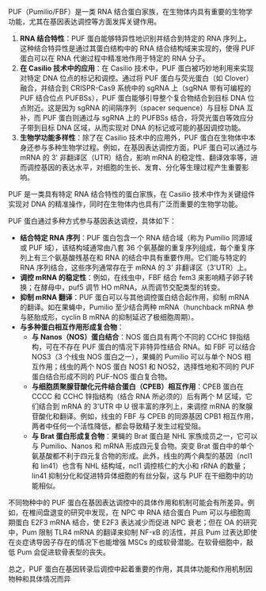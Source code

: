 PUF（Pumilio/FBF）是一类 RNA 结合蛋白家族，在生物体内具有重要的生物学功能，尤其在基因表达调控等方面发挥关键作用。

  

1. **RNA 结合特性**：PUF 蛋白能够特异性地识别并结合到特定的 RNA 序列上。这种结合特异性是通过其蛋白结构中的 RNA 结合结构域来实现的，使得 PUF 蛋白可以在 RNA 代谢过程中精准地作用于特定的 RNA 分子。
2. **在 Casilio 技术中的应用**：在 Casilio 技术中，PUF 蛋白被巧妙地利用来实现对特定 DNA 位点的标记和调控。通过将 PUF 蛋白与荧光蛋白（如 Clover）融合，并结合到 CRISPR-Cas9 系统中的 sgRNA 上（sgRNA 带有可编程的 PUF 结合位点 PUFBSs），PUF 蛋白能够引导整个复合物结合到目标 DNA 位点附近。这是因为 sgRNA 的间隔序列（spacer sequence）与目标 DNA 互补，而 PUF 蛋白则通过与 sgRNA 上的 PUFBSs 结合，将荧光蛋白等效应分子带到目标 DNA 区域，从而实现对 DNA 的标记或可能的基因调控功能。
3. **生物学功能多样性**：除了在 Casilio 技术中的应用外，PUF 蛋白在生物体中本身还参与多种生物学过程。例如，在基因表达调控方面，PUF 蛋白可以通过与 mRNA 的 3' 非翻译区（UTR）结合，影响 mRNA 的稳定性、翻译效率等，进而调控基因的表达水平，对细胞的生长、发育、分化等生理过程产生重要影响。

  

PUF 是一类具有特定 RNA 结合特性的蛋白家族，在 Casilio 技术中作为关键组件实现对 DNA 的精准操作，同时在生物体内也具有广泛而重要的生物学功能。


PUF 蛋白通过多种方式参与基因表达调控，具体如下：

  

- **结合特定 RNA 序列**：PUF 蛋白包含一个 RNA 结合域（称为 Pumilio 同源域或 PUF 域），该结构域通常由八套 36 个氨基酸的重复序列组成，每个重复序列上有三个氨基酸残基在和 RNA 的结合中具有重要作用。它们能与特定的 RNA 序列结合，这些序列通常存在于 mRNA 的 3' 非翻译区（3'UTR）上。
- **调控 mRNA 的稳定性**：例如，在线虫中，FBF 结合 fem3 来影响精子卵子转换；在酵母中，puf5 调节 HO mRNA，从而调节交配类型的转变。
- **抑制 mRNA 翻译**：PUF 蛋白可以与其他调控蛋白结合起作用，抑制 mRNA 的翻译。如在果蝇中，Pumilio 至少结合两种 mRNA（hunchback mRNA 参与胚胎成形，cyclin B mRNA 的抑制延迟了极细胞周期）。
- **与多种蛋白相互作用形成复合物**：
    - **与 Nanos（NOS）蛋白结合**：NOS 蛋白具有两个不同的 CCHC 锌指结构，可在不存在 PUF 蛋白的情况下非特异性结合 RNA。如 FBF 可以结合 NOS3（3 个线虫 NOS 蛋白之一），果蝇的 Pumilio 可以与单个 NOS 相互作用；线虫的两个 NOS 蛋白 NOS1 和 NOS2，选择性地和不同的 PUF 蛋白结合形成不同的 PUF-NOS 蛋白复合物。
    - **与细胞质聚腺苷酸化元件结合蛋白（CPEB）相互作用**：CPEB 蛋白在 CCCC 和 CCHC 锌指结构（结合 RNA 所必须的）后有两个 M 区域，它们结合到 mRNA 的 3'UTR 中 U 很丰富的序列上，来调控 mRNA 的聚腺苷酸化和翻译。例如，线虫的 FBF 与 CPEB 的同源基因 CPB1 相互作用，两者中任何一个活性降低，都会导致精子发生过程受阻。
    - **与 Brat 蛋白形成复合物**：果蝇的 Brat 蛋白是 NHL 家族成员之一，它可以与 Pumilio、Nanos 和 mRNA 形成四元复合物。突变 Brat 蛋白中的单个氨基酸都不利于四元复合物的形成。此外，线虫的两个典型的基因（ncl1 和 lin41）也含有 NHL 结构域，ncl1 调控核仁的大小和 rRNA 的数量；lin41 抑制分化和促进特异体细胞的有丝分裂，这与 PUF 在干细胞中的功能相似。

  

不同物种中的 PUF 蛋白在基因表达调控中的具体作用和机制可能会有所差异。例如，在椎间盘退变的研究中发现，在 NPC 中 RNA 结合蛋白 Pum 可以与细胞周期蛋白 E2F3 mRNA 结合，使 E2F3 表达减少而促进 NPC 衰老；但在 OA 的研究中，Pum 限制 TLR4 mRNA 的翻译来抑制 NF-κB 的活性，并且 Pum 过表达即使在炎症诱导因子存在的情况下也能增强 MSCs 的成软骨潜能。在软骨细胞中，敲低 Pum 会促进软骨表型的丧失。

  

总之，PUF 蛋白在基因转录后调控中起着重要的作用，其具体功能和作用机制因物种和具体情况而异